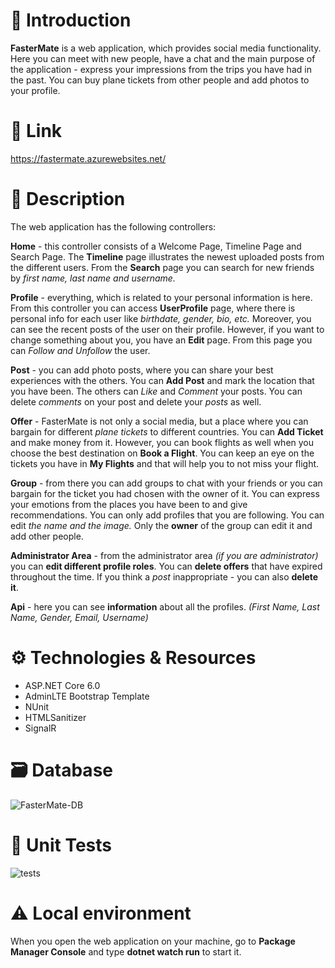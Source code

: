 # :thought_balloon: Introduction
**FasterMate** is a web application, which provides social media functionality. Here you can meet with new people, have a chat and the main purpose of the application - express your impressions from the trips you have had in the past. You can buy plane tickets from other people and add photos to your profile.

# :link: Link
https://fastermate.azurewebsites.net/

# 📃 Description
The web application has the following controllers:

**Home** - this controller consists of a Welcome Page, Timeline Page and Search Page. The **Timeline** page illustrates the newest uploaded posts from the different users. From the **Search** page you can search for new friends by *first name, last name and username.*

**Profile** - everything, which is related to your personal information is here. From this controller you can access **UserProfile** page, where there is personal info for each user like *birthdate, gender, bio, etc.* Moreover, you can see the recent posts of the user on their profile. However, if you want to change something about you, you have an **Edit** page. From this page you can *Follow and Unfollow* the user.

**Post** - you can add photo posts, where you can share your best experiences with the others. You can **Add Post** and mark the location that you have been. The others can *Like* and *Comment* your posts. You can delete *comments* on your post and delete your *posts* as well.

**Offer** - FasterMate is not only a social media, but a place where you can bargain for different *plane tickets* to different countries. You can **Add Ticket** and make money from it. However, you can book flights as well when you choose the best destination on **Book a Flight**. You can keep an eye on the tickets you have in **My Flights** and that will help you to not miss your flight.

**Group** - from there you can add groups to chat with your friends or you can bargain for the ticket you had chosen with the owner of it. You can express your emotions from the places you have been to and give recommendations. You can only add profiles that you are following. You can edit *the name and the image.* Only the **owner** of the group can edit it and add other people.

**Administrator Area** - from the administrator area *(if you are administrator)* you can **edit different profile roles**. You can **delete offers** that have expired throughout the time. If you think a *post* inappropriate - you can also **delete it**.

**Api** - here you can see **information** about all the profiles. *(First Name, Last Name, Gender, Email, Username)*

# ⚙ Technologies & Resources
 - ASP.NET Core 6.0
 - AdminLTE Bootstrap Template
 - NUnit
 - HTMLSanitizer
 - SignalR

# 🗃️ Database
![FasterMate-DB](https://user-images.githubusercontent.com/75324909/163596161-9a4447ab-b407-4294-88a0-882650be69fd.png)

# 🧪 Unit Tests
![tests](https://user-images.githubusercontent.com/75324909/163595527-1650c6c9-d008-49dd-b699-34a70606c90c.png)

# :warning: Local environment
When you open the web application on your machine, go to **Package Manager Console** and type **dotnet watch run** to start it.
